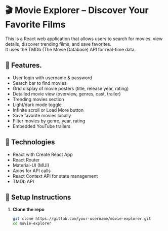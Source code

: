 # 🎬 Movie Explorer – Discover Your Favorite Films

This is a React web application that allows users to search for movies, view details, discover trending films, and save favorites.  
It uses the TMDb (The Movie Database) API for real-time data.

## 🌟 Features.

- User login with username & password
- Search bar to find movies
- Grid display of movie posters (title, release year, rating)
- Detailed movie view (overview, genres, cast, trailer)
- Trending movies section
- Light/dark mode toggle
- Infinite scroll or Load More button
- Save favorite movies locally
- Filter movies by genre, year, rating
- Embedded YouTube trailers

## 🚀 Technologies

- React with Create React App
- React Router
- Material-UI (MUI)
- Axios for API calls
- React Context API for state management
- TMDb API

## 🔧 Setup Instructions

1. **Clone the repo**
   ```bash
   git clone https://gitlab.com/your-username/movie-explorer.git
   cd movie-explorer



